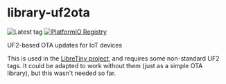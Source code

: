 # library-uf2ota

![Latest tag](https://img.shields.io/github/v/tag/libretiny-eu/library-uf2ota?label=latest%20tag)
[![PlatformIO Registry](https://badges.registry.platformio.org/packages/kuba2k2/library/uf2ota.svg)](https://registry.platformio.org/libraries/kuba2k2/uf2ota)

UF2-based OTA updates for IoT devices

This is used in the [LibreTiny project](https://github.com/kuba2k2/libretiny), and requires some non-standard UF2 tags. It could be adapted to work without them (just as a simple OTA library), but this wasn't needed so far.
